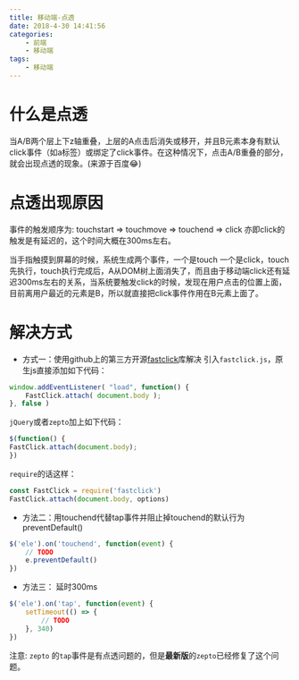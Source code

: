 ```yaml
---
title: 移动端-点透
date: 2018-4-30 14:41:56
categories:
    - 前端
    - 移动端
tags:
    - 移动端
---
```

# 什么是点透
当A/B两个层上下z轴重叠，上层的A点击后消失或移开，并且B元素本身有默认click事件（如a标签）或绑定了click事件。在这种情况下，点击A/B重叠的部分，就会出现点透的现象。(来源于百度😂)

# 点透出现原因
事件的触发顺序为: touchstart => touchmove => touchend => click 亦即click的触发是有延迟的，这个时间大概在300ms左右。

当手指触摸到屏幕的时候，系统生成两个事件，一个是touch 一个是click，touch先执行，touch执行完成后，A从DOM树上面消失了，而且由于移动端click还有延迟300ms左右的关系，当系统要触发click的时候，发现在用户点击的位置上面，目前离用户最近的元素是B，所以就直接把click事件作用在B元素上面了。
# 解决方式
+ 方式一：使用github上的第三方开源[fastclick](https://github.com/ftlabs/fastclick)库解决
引入`fastclick.js`，原生js直接添加如下代码：
```javascript
window.addEventListener( "load", function() {
    FastClick.attach( document.body );
}, false )
```
`jQuery`或者`zepto`加上如下代码：
```javascript
$(function() {
FastClick.attach(document.body);
})
```
`require`的话这样：
```JavaScript
const FastClick = require('fastclick')
FastClick.attach(document.body, options)
```
+ 方法二：用touchend代替tap事件并阻止掉touchend的默认行为preventDefault()
```JavaScript
$('ele').on('touchend', function(event) {
    // TODO
    e.preventDefault()
})
```
+ 方法三： 延时300ms
```javascript
$('ele').on('tap', function(event) {
    setTimeout(() => {
        // TODO
    }, 340)
})
```
注意: `zepto` 的`tap`事件是有点透问题的，但是**最新版**的`zepto`已经修复了这个问题。